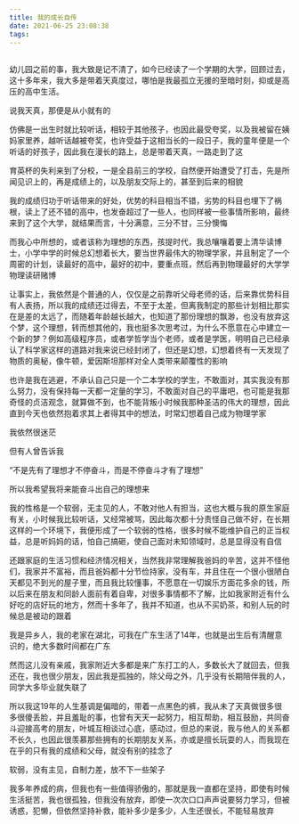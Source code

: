 ```yaml
---
title: 我的成长自传
date: 2021-06-25 23:08:38
tags:
---
```

##
幼儿园之前的事，我大致是记不清了，如今已经读了一个学期的大学，回顾过去，这十多年来，我大多是带着天真度过，哪怕是我最孤立无援的至暗时刻，抑或是高压的高中生活。


说我天真，那便是从小就有的



仿佛是一出生时就比较听话，相较于其他孩子，也因此最受夸奖，以及我被留在姨妈家里养，越听话越被夸奖，也许受益于这相当长的一段日子，我的童年便是一个听话的好孩子，因此我在漫长的路上，总是带着天真，一路走到了这


育英杯的失利来到了分校，一是全县前三的学校，自然便开始遭受了打击，先是所闻见识上的，再是成绩上的，以及朋友交际上的，甚至到后来的相貌


我的成绩归功于听话带来的好处，优势的科目相当不错，劣势的科目也埋下了祸根，读上了还不错的高中，也发奋超过了一些人，也同样被一些事情所影响，最终来到了这个大学，就结果而言，十分满意，三分不甘，三分懊悔


而我心中所想的，或者该称为理想的东西，孩提时代，我总嚷嚷着要上清华读博士，小学中学的时候总幻想着长大，要当世界最伟大的物理学家，并且制定了一个周密的计划，读最好的高中，最好的初中，要重点班，然后再到物理最好的大学学物理读研赌博


让事实上，我依然是个普通的人，仅仅是之前靠听父母老师的话，后来靠优势科目有人表扬，所以我的成绩还过得去，不至于太差，但离我制定的那些计划相比那实在是差的太远了，而随着年龄越长越大，也知道了那份理想的飘渺，也没有放弃这个梦，这个理想，转而想其他的，我也挺多次思考过，为什么不愿意在心中建立一个新的梦？例如高级程序员，或者学哲学当个老师，或者是学医，明明自己已经承认了科学家这样的道路对我来说已经封闭了，但还是幻想，幻想着终有一天发现了物质的奥秘，像牛顿，爱因斯坦那样对全人类带来颠覆性的影响


也许是我在逃避，不承认自己只是一个二本学校的学生，不敢面对，其实我没有那么努力，没有保持每一天都一定量的学习，不敢面对自己的平庸吧，也可能是我那奇怪的贞洁观念，就算做不到，也不能背叛小时候我那种圣洁的伟大的理想，因此直到今天也依然抱着求其上者得其中的想法，时常幻想着自己成为物理学家


我依然很迷茫


但有人曾告诉我

“不是先有了理想才不停奋斗，而是不停奋斗才有了理想”


所以我希望我将来能奋斗出自己的理想来


我的性格是一个软弱，无主见的人，不敢对他人有担当，这也大概与我的原生家庭有关，小时候我比较听话，又经常被骂，因此每次都十分责怪自己做不好，在长期这样的一个环境下，我便形成了一个软弱的性格，很多时候不能维护自己的正当权益，总是听妈妈的话，怕自己搞砸，使自己面对未知领域时，总是显得没有自信


还跟家庭的生活习惯和经济情况相关，当然我非常理解我爸妈的辛苦，这并不怪他们，我家并不富裕，而且爸妈都十分节俭持家，没有车，并且住在一个很小很陋白天都见不到光的屋子里，而且我比较懂事，不愿意在一切娱乐方面花多余的钱，所以后来在朋友和同龄人面前有着自卑，对很多事情都不了解，比如我家附近有什么好吃的店好玩的地方，然而十多年了，我并不知道，也从不买奶茶，和别人玩的时候总是被动的跟着


我是异乡人，我的老家在湖北，可我在广东生活了14年，也就是出生后有清醒意识的，绝大多数时间都在广东


然而这儿没有亲戚，我家附近大多都是来广东打工的人，多数长大了就回去，但我还在，我也很少朋友，因此我是孤独的，除父母之外，几乎没有长期陪伴我的人，同学大多毕业就失联了


所以我这19年的人生基调是偏暗的，带着一点黑色的裤，我从未了天真做很多很多很傻丢脸，并且羞耻的事，也曾有天天一起努力，相互帮助，相互鼓励，共同奋斗迎接高考的朋友，叶城互相谈过心底，感动过，但总的来说，我与他人的关系都不长久，也因此很羡慕那些拥有的长期朋友关系，亦或是擅长玩耍的人，而我现在在乎的只有我的成绩和父母，就没有别的挂念了


软弱，没有主见，自制力差，放不下一些架子


我多年养成的病，但我也有一些值得骄傲的，那就是我一直都在坚持，即使有时候生活挺苦，我也很孤独，但我没有放弃，即使一次次口口声声说要努力学习，但被诱惑，犯懒，但依然坚持补救，能补多少是多少，人生还很长，不能轻易放弃